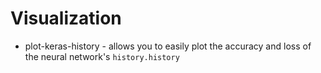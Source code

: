 # Visualization 

* plot-keras-history - allows you to easily plot the accuracy and loss of the neural network's `history.history`
